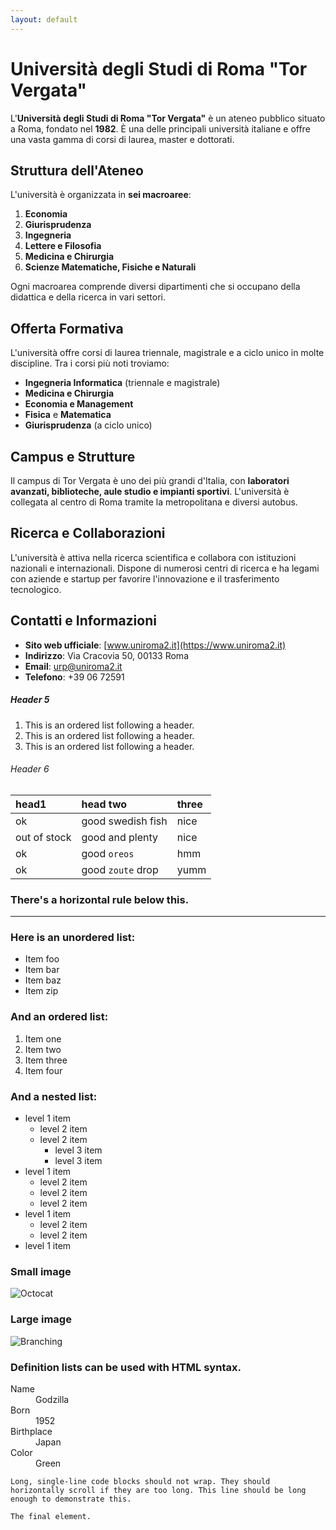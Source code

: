 ```yaml
---
layout: default
---
```


# Università degli Studi di Roma "Tor Vergata"

L'**Università degli Studi di Roma "Tor Vergata"** è un ateneo pubblico situato a Roma, fondato nel **1982**. È una delle principali università italiane e offre una vasta gamma di corsi di laurea, master e dottorati.

## Struttura dell'Ateneo

L'università è organizzata in **sei macroaree**:

1. **Economia**
2. **Giurisprudenza**
3. **Ingegneria**
4. **Lettere e Filosofia**
5. **Medicina e Chirurgia**
6. **Scienze Matematiche, Fisiche e Naturali**

Ogni macroarea comprende diversi dipartimenti che si occupano della didattica e della ricerca in vari settori.

## Offerta Formativa

L'università offre corsi di laurea triennale, magistrale e a ciclo unico in molte discipline. Tra i corsi più noti troviamo:

- **Ingegneria Informatica** (triennale e magistrale)
- **Medicina e Chirurgia**
- **Economia e Management**
- **Fisica** e **Matematica**
- **Giurisprudenza** (a ciclo unico)

## Campus e Strutture

Il campus di Tor Vergata è uno dei più grandi d'Italia, con **laboratori avanzati, biblioteche, aule studio e impianti sportivi**. L'università è collegata al centro di Roma tramite la metropolitana e diversi autobus.

## Ricerca e Collaborazioni

L'università è attiva nella ricerca scientifica e collabora con istituzioni nazionali e internazionali. Dispone di numerosi centri di ricerca e ha legami con aziende e startup per favorire l'innovazione e il trasferimento tecnologico.

## Contatti e Informazioni

- **Sito web ufficiale**: [www.uniroma2.it](https://www.uniroma2.it)
- **Indirizzo**: Via Cracovia 50, 00133 Roma
- **Email**: urp@uniroma2.it
- **Telefono**: +39 06 72591

##### Header 5

1.  This is an ordered list following a header.
2.  This is an ordered list following a header.
3.  This is an ordered list following a header.

###### Header 6

| head1        | head two          | three |
|:-------------|:------------------|:------|
| ok           | good swedish fish | nice  |
| out of stock | good and plenty   | nice  |
| ok           | good `oreos`      | hmm   |
| ok           | good `zoute` drop | yumm  |

### There's a horizontal rule below this.

* * *

### Here is an unordered list:

*   Item foo
*   Item bar
*   Item baz
*   Item zip

### And an ordered list:

1.  Item one
1.  Item two
1.  Item three
1.  Item four

### And a nested list:

- level 1 item
  - level 2 item
  - level 2 item
    - level 3 item
    - level 3 item
- level 1 item
  - level 2 item
  - level 2 item
  - level 2 item
- level 1 item
  - level 2 item
  - level 2 item
- level 1 item

### Small image

![Octocat](https://github.githubassets.com/images/icons/emoji/octocat.png)

### Large image

![Branching](https://guides.github.com/activities/hello-world/branching.png)


### Definition lists can be used with HTML syntax.

<dl>
<dt>Name</dt>
<dd>Godzilla</dd>
<dt>Born</dt>
<dd>1952</dd>
<dt>Birthplace</dt>
<dd>Japan</dd>
<dt>Color</dt>
<dd>Green</dd>
</dl>

```
Long, single-line code blocks should not wrap. They should horizontally scroll if they are too long. This line should be long enough to demonstrate this.
```

```
The final element.
```
